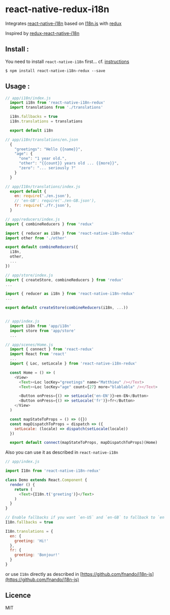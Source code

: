 # react-native-redux-i18n
Integrates [react-native-i18n](https://github.com/AlexanderZaytsev/react-native-i18n) based on [I18n.js](https://github.com/fnando/i18n-js) with [redux](https://github.com/reactjs/redux)

Inspired by [redux-react-native-i18n](https://github.com/derzunov/redux-react-native-i18n)

## Install :

You need to install `react-native-i18n` first... cf. [instructions](https://github.com/AlexanderZaytsev/react-native-i18n/blob/master/README.md)

```shell
$ npm install react-native-i18n-redux --save
```

## Usage :

```javascript
// app/i18n/index.js
  import i18n from 'react-native-i18n-redux'
  import translations from './translations'

  i18n.fallbacks = true
  i18n.translations = translations

  export default i18n

// app/i18n/translations/en.json
  {
    "greetings": "Hello {{name}}",
    "age": {
      "one": "1 year old.",
      "other": "{{count}} years old ... {{more}}",
      "zero": "... seriously ?"
    }
  }

// app/I18n/translations/index.js
  export default {
    en: require('./en.json'),
    // 'en-GB': require('./en-GB.json'),
    fr: require('./fr.json'),
  }

// app/reducers/index.js
import { combineReducers } from 'redux'

import { reducer as i18n } from 'react-native-i18n-redux'
import other from './other'

export default combineReducers({
  i18n,
  other,
  ...
})

// app/store/index.js
import { createStore, combineReducers } from 'redux'
...

import { reducer as i18n } from 'react-native-i18n-redux'
...

export default createStore(combineReducers(i18n, ...))


// app/index.js
  import i18n from 'app/i18n'
  import store from 'app/store'
  ...

// app/scenes/Home.js
  import { connect } from 'react-redux'
  import React from 'react'
  ...
  import { Loc, setLocale } from 'react-native-i18n-redux'

  const Home = () => (
    <View>
      <Text><Loc locKey="greetings" name="Matthieu" /></Text>
      <Text><Loc locKey="age" count={27} more="blablabla" /></Text>

      <Button onPress={() => setLocale('en-EN')}>en-EN</Button>
      <Button onPress={() => setLocale('fr')}>fr</Button>
    </View>
  )

  const mapStateToProps = () => ({})
  const mapDispatchToProps = dispatch => ({
    setLocale: (locale) => dispatch(setLocale(locale))
  })

  export default connect(mapStateToProps, mapDispatchToProps)(Home)

```

Also you can use it as described in `react-native-i18n`

```javascript
// app/index.js

import I18n from 'react-native-i18n-redux'

class Demo extends React.Component {
  render () {
    return (
      <Text>{I18n.t('greeting')}</Text>
    )
  }
}

// Enable fallbacks if you want `en-US` and `en-GB` to fallback to `en`
I18n.fallbacks = true

I18n.translations = {
  en: {
    greeting: 'Hi!'
  },
  fr: {
    greeting: 'Bonjour!'
  }
}
```

or use `I18n` directly as described in [https://github.com/fnando/i18n-js](https://github.com/fnando/i18n-js)

## Licence

MIT
